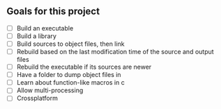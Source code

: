 ## Goals for this project
-   [ ] Build an executable
-   [ ] Build a library
-   [ ] Build sources to object files, then link
-   [ ] Rebuild based on the last modification time of the source and output files
-   [ ] Rebuild the executable if its sources are newer
-   [ ] Have a folder to dump object files in
-   [ ] Learn about function-like macros in c
-   [ ] Allow multi-processing
-   [ ] Crossplatform
